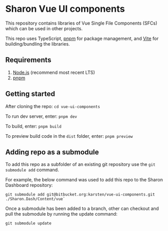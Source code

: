# Sharon Vue UI components
This repository contains libraries of Vue Single File Components (SFCs) which can be used in other projects.

This repo uses TypeScript, [pnpm](https://pnpm.io) for package management, and [Vite](https://vitejs.dev) for building/bundling the libraries.

## Requirements
1. [Node.js](https://nodejs.org/en/download/) (recommend most recent LTS)
2. [pnpm](https://pnpm.io/installation)


## Getting started
After cloning the repo: `cd vue-ui-components`

To run dev server, enter: `pnpm dev`

To build, enter: `pnpm build`

To preview build code in the `dist` folder, enter: `pnpm preview`

## Adding repo as a submodule
To add this repo as a subfolder of an existing git repository use the `git submodule add` command.

For example, the below command was used to add this repo to the Sharon Dashboard repository:
```
git submodule add git@bitbucket.org:karsten/vue-ui-components.git ./Sharon.Dash/Content/vue`
```

Once a submodule has been added to a branch, other can checkout and pull the submodule by running the update command:
```
git submodule update
```